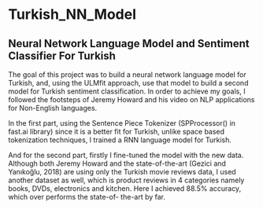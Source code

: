 # Turkish_NN_Model
## Neural Network Language Model and Sentiment Classifier For Turkish

The goal of this project was to build a neural network language model for Turkish, and, using the ULMfit approach, use that model to build a second model for Turkish sentiment classification. In order to achieve my goals, I followed the footsteps of Jeremy Howard and his video on NLP applications for Non-English languages.

In the first part, using the Sentence Piece Tokenizer (SPProcessor() in fast.ai library) since it is a better fit for Turkish, unlike space based tokenization techniques, I trained a RNN language model for Turkish.

And for the second part, firstly I fine-tuned the model with the new data. Although both Jeremy Howard and the state-of-the-art (Gezici and Yanıkoğlu, 2018) are using only the Turkish movie reviews data, I used another dataset as well, which is product reviews in 4 categories namely books, DVDs, electronics and kitchen. Here I achieved 88.5% accuracy, which over performs the state-of- the-art by far.
